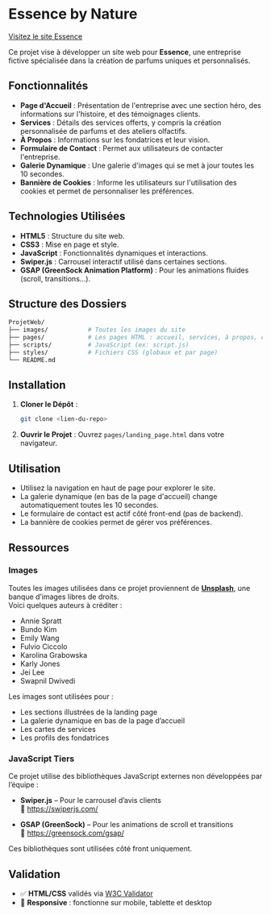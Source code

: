 # Essence by Nature

[Visitez le site Essence](pages/landing_page.html)

Ce projet vise à développer un site web pour **Essence**, une entreprise fictive spécialisée dans la création de parfums uniques et personnalisés.

## Fonctionnalités

- **Page d'Accueil** : Présentation de l'entreprise avec une section héro, des informations sur l'histoire, et des témoignages clients.
- **Services** : Détails des services offerts, y compris la création personnalisée de parfums et des ateliers olfactifs.
- **À Propos** : Informations sur les fondatrices et leur vision.
- **Formulaire de Contact** : Permet aux utilisateurs de contacter l'entreprise.
- **Galerie Dynamique** : Une galerie d'images qui se met à jour toutes les 10 secondes.
- **Bannière de Cookies** : Informe les utilisateurs sur l'utilisation des cookies et permet de personnaliser les préférences.

## Technologies Utilisées

- **HTML5** : Structure du site web.
- **CSS3** : Mise en page et style.
- **JavaScript** : Fonctionnalités dynamiques et interactions.
- **Swiper.js** : Carrousel interactif utilisé dans certaines sections.
- **GSAP (GreenSock Animation Platform)** : Pour les animations fluides (scroll, transitions...).

## Structure des Dossiers

```bash
ProjetWeb/
├── images/           # Toutes les images du site
├── pages/            # Les pages HTML : accueil, services, à propos, etc.
├── scripts/          # JavaScript (ex: script.js)
├── styles/           # Fichiers CSS (globaux et par page)
└── README.md
```

## Installation

1. **Cloner le Dépôt** :
   ```bash
   git clone <lien-du-repo>
   ```
2. **Ouvrir le Projet** :
   Ouvrez `pages/landing_page.html` dans votre navigateur.

## Utilisation

- Utilisez la navigation en haut de page pour explorer le site.
- La galerie dynamique (en bas de la page d'accueil) change automatiquement toutes les 10 secondes.
- Le formulaire de contact est actif côté front-end (pas de backend).
- La bannière de cookies permet de gérer vos préférences.

## Ressources

### Images

Toutes les images utilisées dans ce projet proviennent de **[Unsplash](https://unsplash.com)**, une banque d’images libres de droits.  
Voici quelques auteurs à créditer :

- Annie Spratt
- Bundo Kim
- Emily Wang
- Fulvio Ciccolo
- Karolina Grabowska
- Karly Jones
- Jei Lee
- Swapnil Dwivedi

Les images sont utilisées pour :
- Les sections illustrées de la landing page
- La galerie dynamique en bas de la page d’accueil
- Les cartes de services
- Les profils des fondatrices

### JavaScript Tiers

Ce projet utilise des bibliothèques JavaScript externes non développées par l’équipe :

- **Swiper.js** – Pour le carrousel d’avis clients  
  📌 https://swiperjs.com/

- **GSAP (GreenSock)** – Pour les animations de scroll et transitions  
  📌 https://greensock.com/gsap/

Ces bibliothèques sont utilisées côté front uniquement.

## Validation

- ✅ **HTML/CSS** validés via [W3C Validator](https://validator.w3.org/)
- 📱 **Responsive** : fonctionne sur mobile, tablette et desktop